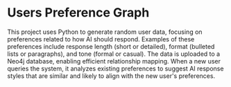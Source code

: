 # Users Preference Graph

This project uses Python to generate random user data, focusing on preferences related to how AI should respond. Examples of these preferences include response length (short or detailed), format (bulleted lists or paragraphs), and tone (formal or casual). The data is uploaded to a Neo4j database, enabling efficient relationship mapping. When a new user queries the system, it analyzes existing preferences to suggest AI response styles that are similar and likely to align with the new user's preferences.
